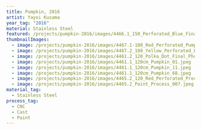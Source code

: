 ```yaml
---
title: Pumpkin, 2016
artist: Yayoi Kusama
year_tag: "2016"
material: Stainless Steel
featured: /projects/pumpkin-2016/images/4466.1_150_Perforated_Blue_Final_Photo_04.jpeg
thumbnailImages:
  - image: /projects/pumpkin-2016/images/4467.1-180_Red_Perforated_Pumpkin_Photos_06.jpeg
  - image: /projects/pumpkin-2016/images/4467.2_180_Yellow_Perforated_Final_Photos_08.jpeg
  - image: /projects/pumpkin-2016/images/4461.2_120_Polka_Dot_Final_Photos_06.jpeg
  - image: /projects/pumpkin-2016/images/4461.1_120cm_Pumpkin_01.jpeg
  - image: /projects/pumpkin-2016/images/4461.1_120cm_Pumpkin_11.jpeg
  - image: /projects/pumpkin-2016/images/4461.1_120cm_Pumpkin_68.jpeg
  - image: /projects/pumpkin-2016/images/4465.2_120_Red_Perforated_Process_Photos_09.jpeg
  - image: /projects/pumpkin-2016/images/4465.2_Paint_Process_007.jpeg
material_tag:
  - Stainless Steel
process_tag:
  - CNC
  - Cast
  - Paint
---
```

